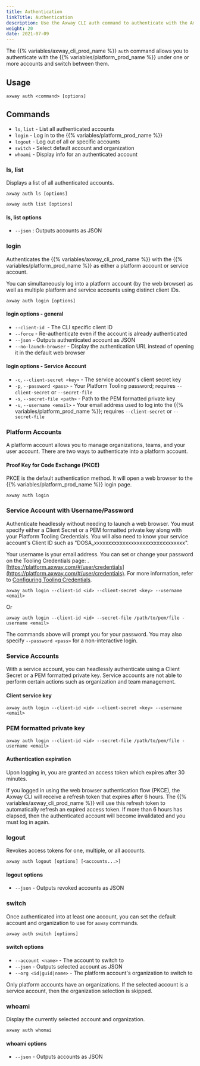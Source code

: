 ```yaml
---
title: Authentication
linkTitle: Authentication
description: Use the Axway CLI auth command to authenticate with the Amplify Platform.
weight: 20
date: 2021-07-09
---
```


The {{% variables/axway_cli_prod_name %}} `auth` command allows you to authenticate with the {{% variables/platform_prod_name %}} under one or more accounts and switch between them.

## Usage

```
axway auth <command> [options]
```

## Commands

* `ls`, `list` - List all authenticated accounts
* `login` - Log in to the {{% variables/platform_prod_name %}}
* `logout` - Log out of all or specific accounts
* `switch` - Select default account and organization
* `whoami` - Display info for an authenticated account

### ls, list

Displays a list of all authenticated accounts.

```
axway auth ls [options]

axway auth list [options]
```

#### ls, list options

* `--json` : Outputs accounts as JSON

### login

Authenticates the {{% variables/axway_cli_prod_name %}} with the {{% variables/platform_prod_name %}} as either a platform account or service account.

You can simultaneously log into a platform account (by the web browser) as well as multiple platform and service accounts using distinct client IDs.

```
axway auth login [options]
```

#### login options - general

* `--client-id`  - The CLI specific client ID
* `--force` - Re-authenticate even if the account is already authenticated
* `--json` - Outputs authenticated account as JSON
* `--no-launch-browser` - Display the authentication URL instead of opening it in the default web browser

#### login options - Service Account
* `-c`, `--client-secret <key>` - The service account's client secret key
* `-p`, `--password <pass>` - Your Platform Tooling password; requires `--client-secret` or `--secret-file`
* `-s`, `--secret-file <path>` - Path to the PEM formatted private key
* `-u`, `--username <email>` - Your email address used to log into the {{% variables/platform_prod_name %}}; requires `--client-secret` or `--secret-file`

### Platform Accounts

A platform account allows you to manage organizations, teams, and your user account. There are two ways to authenticate into a platform account.

#### Proof Key for Code Exchange (PKCE)

PKCE is the default authentication method. It will open a web browser to the {{% variables/platform_prod_name %}} login page.

```
axway auth login
```

### Service Account with Username/Password

Authenticate headlessly without needing to launch a web browser. You must specify either a Client Secret or a PEM formatted private key along with your Platform Tooling Credentials. You will also need to know your service account's Client ID such as "DOSA_xxxxxxxxxxxxxxxxxxxxxxxxxxxxxxxx".

Your username is your email address. You can set or change your password on the Tooling Credentials page: .[https://platform.axway.com/#/user/credentials](https://platform.axway.com/#/user/credentials). For more information, refer to [Configuring Tooling Credentials](https://docs.axway.com/bundle/Amplify_Platform_Management_allOS_en/page/configuring_tooling_credentials.html).

```
axway auth login --client-id <id> --client-secret <key> --username <email>
```

Or

```
axway auth login --client-id <id> --secret-file /path/to/pem/file -username <email>
```

The commands above will prompt you for your password. You may also specify `--password <pass>` for a non-interactive login.

### Service Accounts

With a service account, you can headlessly authenticate using a Client Secret or a PEM formatted private key. Service accounts are not able to perform certain actions such as organization and team management.

#### Client service key

```
axway auth login --client-id <id> --client-secret <key> --username <email>
```

### PEM formatted private key

```
axway auth login --client-id <id> --secret-file /path/to/pem/file -username <email>
```

#### Authentication expiration

Upon logging in, you are granted an access token which expires after 30 minutes.

If you logged in using the web browser authentication flow (PKCE), the Axway CLI will receive a refresh token that expires after 6 hours. The {{% variables/axway_cli_prod_name %}} will use this refresh token to automatically refresh an expired access token. If more than 6 hours has elapsed, then the authenticated account will become invalidated and you must log in again.

### logout

Revokes access tokens for one, multiple, or all accounts.

```
axway auth logout [options] [<accounts...>]
```

#### logout options

* `--json` - Outputs revoked accounts as JSON

### switch

Once authenticated into at least one account, you can set the default account and organization to use for `axway` commands.

```
axway auth switch [options]
```

#### switch options

* `--account <name>` - The account to switch to
* `--json` - Outputs selected account as JSON
* `--org <id|guid|name>` - The platform account's organization to switch to

Only platform accounts have an organizations. If the selected account is a service account, then the organization selection is skipped.

### whoami

Display the currently selected account and organization.

```
axway auth whomai
```
#### whoami options

* `--json` - Outputs accounts as JSON